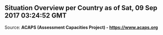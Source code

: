 ## Situation Overview per Country as of Sat, 09 Sep 2017 03:24:52 GMT

Source: **ACAPS (Assessment Capacities Project) - https://www.acaps.org**